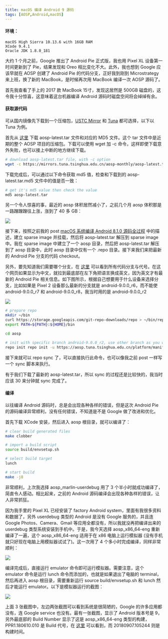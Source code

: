 ```yaml
---
title: macOS 编译 Android 9 源码
tags: [AOSP,Android,macOS]
---
```


#### 环境：
    macOS High Sierra 10.13.6 with 16GB RAM
    XCode 9.4.1
    Oracle JDK 1.8.0_181

大约 1 个月之前，Google 推出了 Android Pie 正式版，我也用 Pixel XL 设备第一时间更新到了 Pie，结果发现和 Oreo 相比变化不大。此外，我也想到 Google 应该早就在 AOSP 创建了 Android Pie 的代码分支，正好我到刚到 Microstrategy 来上班，换了新的 MacBook，是时候再次用 MacBook 编译一次 AOSP 源码了。

首先我查看了手上的 2017 款 MacBook 15寸，发现这居然是 500GB 磁盘的，这令我十分惊喜，这意味着这台机器编译 Android 源码时磁盘空间将会绰绰有余。

#### 获取源代码

可从国内镜像先下载到一个压缩包，[USTC Mirror](https://lug.ustc.edu.cn/wiki/mirrors/help/aosp) 和 [Tuna](https://mirrors.tuna.tsinghua.edu.cn/help/AOSP/) 都可选择，以下以 Tuna 为例。

首先从 [这里](https://mirrors.tuna.tsinghua.edu.cn/aosp-monthly) 下载 aosp-latest.tar 文件和对应的 MD5 文件。这个 tar 文件中是近期的整个 AOSP 项目的压缩包。下载可以使用 wget 加 -c 命令，这样即使下载意外失败，也可以接上中断的地方继续下载。

```bash
# download aosp-latest.tar file, with -c option
wget -c https://mirrors.tuna.tsinghua.edu.cn/aosp-monthly/aosp-latest.tar 
```

下载完成后，可以通过以下命令获取 md5 值，检查和下载到的 aosp-latest.tar.md5 文件中的值是否一致：

```bash
# get it's md5 value then check the value
md5 aosp-latest.tar
```

另一个令人惊喜的事，最近的 aosp 体积居然减小了，之前几个月 aosp 体积那是一路蹭蹭蹭往上涨，涨到了 40 多 GB：

![](http://tao93.top/images/2018/09/06/1536224194.png)

接下来，按照之前我的 post [macOS 系统编译 Android 8.1.0 源码全过程](http://tao93.top/2018/09/01/macOS%20系统编译%20Android%208.1.0%20源码全过程/) 中的描述，建立 sparse image 并挂载，然后将 aosp-latest.tar 解压到 sparse image 中。我在 sparse image 中建立了一个 aosp 目录，然后把 aosp-latest.tar 解压到了 aosp 目录中，此时 aosp 目录中仅有一个 .repo 目录。接下来我们来把最新的 Android Pie 分支的代码 checkout。

另外，要先知道我们需要哪个分支，在 [这里](https://source.android.com/setup/start/build-numbers) 可以看到所有代码分支与代号。在这个网页如果显示为中文，就拉到最底部在左下角把语言换成英文，因为英文才有最新的 Android Pie 相关信息。如下图所示，根据自己想要用于什么设备来选择分支，比如如果是 Pixel 2 设备那么最新的分支就是 android-9.0.0_r6，而不能使 android-9.0.0_r7 和 android-9.0.0_r8，我当时用的是 android-9.0.0_r2

![](http://tao93.top/images/2018/09/06/1536224982.png)

```bash
# prepare repo
mkdir ~/bin
curl https://storage.googleapis.com/git-repo-downloads/repo > ~/bin/repo
export PATH=${PATH}:${HOME}/bin

cd aosp

# init with specific branch android-9.0.0_r2, use other branch as you want
repo init repo init -u https://aosp.tuna.tsinghua.edu.cn/platform/manifest -b android-9.0.0_r2
```

接下来就可以 repo sync 了，可以直接执行此命令，也可以像我之前 post 一样写一个 sync 脚本来执行。

有于我们下载了最新的 aosp-latest.tar，所以 sync 的过程还是比较快的，我当时应该 30 来分钟就 sync 完成了。

#### 编译

以往编译 Android 源码时，总是会出现各种各样的错误，但是这次 Android Pie 的源码编译异常顺利，没有任何错误，不知道是不是 Google 做了改进和优化。

首先下载 XCode 安装，然后进入 aosp 根目录，就可以编译了：

```bash
# clear build generated files
make clobber

# import a build script
source build/envsetup.sh

# select build target 
lunch

# start build
make -j8
```

非常顺利，上次我选择 aosp_marlin-userdebug 用了 3 个半小时就成功编译了，简直令人感动。相比起来，之前的 Android 源码编译会出现各种各样的错误，让人非常抓狂。

因为我手里的 Pixel XL 已经安装了 factory Android system，里面有我很多资料和数据了，另外 userdebug 类型的 Android 是没有 Google 服务的，并且连 Google Photos、Camera、Gmail 等应用全都没有，所以我就没再把编译出来的 userdebug 类型系统安装到手机中。于是，我今天选择 aosp_x86_64-eng 重新编译了一遍，这个 aosp_x86_64-eng 适用于在 x86 电脑上运行模拟器 (没有手机就只好现在电脑上用模拟器试试了)。这一次用了 4 个多小时完成编译，同样非常顺利：

![](http://tao93.top/images/2018/09/07/1536304013.png)

编译完成后，直接运行 emulator 命令即可运行模拟器。需要注意，这个 emulator 命令是运行 lunch 命令而添加的，也就是如果退出了电脑的 terminal，然后再进入 aosp 根目录，需要重新运行 source build/envsetup.sh 和 lunch 然后才能运行 emulator。以下是模拟器运行的截图：

![](http://tao93.top/images/2018/09/07/1536305206.png)

上面 3 张截图中，左边两张截图可以看到系统是很简陋的，Google 的许多应用都没有，连 Google service 也没有。最有一张截图，显示了 Android 版本号是 9，另外最底部的 Build Number 显示了这是 aosp_x86_64-eng 类型的构建，PPR1.180610.010 是 Build 代号，在 [这里](https://source.android.com/setup/start/build-numbers) 可以看到，而 20180907.105244 则是构建时间。

